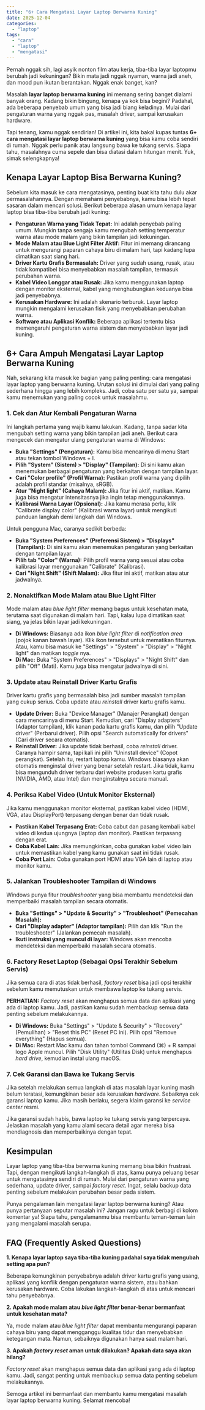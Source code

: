 ```yaml
---
title: "6+ Cara Mengatasi Layar Laptop Berwarna Kuning"
date: 2025-12-04
categories: 
  - "laptop"
tags: 
  - "cara"
  - "laptop"
  - "mengatasi"
---
```


Pernah nggak sih, lagi asyik nonton film atau kerja, tiba-tiba layar laptopmu berubah jadi kekuningan? Bikin mata jadi nggak nyaman, warna jadi aneh, dan mood pun ikutan berantakan. Nggak enak banget, kan?

Masalah **layar laptop berwarna kuning** ini memang sering banget dialami banyak orang. Kadang bikin bingung, kenapa ya kok bisa begini? Padahal, ada beberapa penyebab umum yang bisa jadi biang keladinya. Mulai dari pengaturan warna yang nggak pas, masalah driver, sampai kerusakan hardware.

Tapi tenang, kamu nggak sendirian! Di artikel ini, kita bakal kupas tuntas **6+ cara mengatasi layar laptop berwarna kuning** yang bisa kamu coba sendiri di rumah. Nggak perlu panik atau langsung bawa ke tukang servis. Siapa tahu, masalahnya cuma sepele dan bisa diatasi dalam hitungan menit. Yuk, simak selengkapnya!

## Kenapa Layar Laptop Bisa Berwarna Kuning?

Sebelum kita masuk ke cara mengatasinya, penting buat kita tahu dulu akar permasalahannya. Dengan memahami penyebabnya, kamu bisa lebih tepat sasaran dalam mencari solusi. Berikut beberapa alasan umum kenapa layar laptop bisa tiba-tiba berubah jadi kuning:

- **Pengaturan Warna yang Tidak Tepat:** Ini adalah penyebab paling umum. Mungkin tanpa sengaja kamu mengubah setting temperatur warna atau mode malam yang bikin tampilan jadi kekuningan.
- **Mode Malam atau Blue Light Filter Aktif:** Fitur ini memang dirancang untuk mengurangi paparan cahaya biru di malam hari, tapi kadang lupa dimatikan saat siang hari.
- **Driver Kartu Grafis Bermasalah:** Driver yang sudah usang, rusak, atau tidak kompatibel bisa menyebabkan masalah tampilan, termasuk perubahan warna.
- **Kabel Video Longgar atau Rusak:** Jika kamu menggunakan laptop dengan monitor eksternal, kabel yang menghubungkan keduanya bisa jadi penyebabnya.
- **Kerusakan Hardware:** Ini adalah skenario terburuk. Layar laptop mungkin mengalami kerusakan fisik yang menyebabkan perubahan warna.
- **Software atau Aplikasi Konflik:** Beberapa aplikasi tertentu bisa memengaruhi pengaturan warna sistem dan menyebabkan layar jadi kuning.

## 6+ Cara Ampuh Mengatasi Layar Laptop Berwarna Kuning

Nah, sekarang kita masuk ke bagian yang paling penting: cara mengatasi layar laptop yang berwarna kuning. Urutan solusi ini dimulai dari yang paling sederhana hingga yang lebih kompleks. Jadi, coba satu per satu ya, sampai kamu menemukan yang paling cocok untuk masalahmu.

### 1\. Cek dan Atur Kembali Pengaturan Warna

Ini langkah pertama yang wajib kamu lakukan. Kadang, tanpa sadar kita mengubah setting warna yang bikin tampilan jadi aneh. Berikut cara mengecek dan mengatur ulang pengaturan warna di Windows:

- **Buka "Settings" (Pengaturan):** Kamu bisa mencarinya di menu Start atau tekan tombol Windows + I.
- **Pilih "System" (Sistem) > "Display" (Tampilan):** Di sini kamu akan menemukan berbagai pengaturan yang berkaitan dengan tampilan layar.
- **Cari "Color profile" (Profil Warna):** Pastikan profil warna yang dipilih adalah profil standar (misalnya, sRGB).
- **Atur "Night light" (Cahaya Malam):** Jika fitur ini aktif, matikan. Kamu juga bisa mengatur intensitasnya jika ingin tetap menggunakannya.
- **Kalibrasi Warna Layar (Opsional):** Jika kamu merasa perlu, klik "Calibrate display color" (Kalibrasi warna layar) untuk mengikuti panduan langkah demi langkah dari Windows.

Untuk pengguna Mac, caranya sedikit berbeda:

- **Buka "System Preferences" (Preferensi Sistem) > "Displays" (Tampilan):** Di sini kamu akan menemukan pengaturan yang berkaitan dengan tampilan layar.
- **Pilih tab "Color" (Warna):** Pilih profil warna yang sesuai atau coba kalibrasi layar menggunakan "Calibrate" (Kalibrasi).
- **Cari "Night Shift" (Shift Malam):** Jika fitur ini aktif, matikan atau atur jadwalnya.

### 2\. Nonaktifkan Mode Malam atau Blue Light Filter

Mode malam atau _blue light filter_ memang bagus untuk kesehatan mata, terutama saat digunakan di malam hari. Tapi, kalau lupa dimatikan saat siang, ya jelas bikin layar jadi kekuningan.

- **Di Windows:** Biasanya ada ikon _blue light filter_ di _notification area_ (pojok kanan bawah layar). Klik ikon tersebut untuk mematikan fiturnya. Atau, kamu bisa masuk ke "Settings" > "System" > "Display" > "Night light" dan matikan _toggle_ nya.
- **Di Mac:** Buka "System Preferences" > "Displays" > "Night Shift" dan pilih "Off" (Mati). Kamu juga bisa mengatur jadwalnya di sini.

### 3\. Update atau Reinstall Driver Kartu Grafis

Driver kartu grafis yang bermasalah bisa jadi sumber masalah tampilan yang cukup serius. Coba update atau _reinstall_ driver kartu grafis kamu.

- **Update Driver:** Buka "Device Manager" (Manajer Perangkat) dengan cara mencarinya di menu Start. Kemudian, cari "Display adapters" (Adaptor tampilan), klik kanan pada kartu grafis kamu, dan pilih "Update driver" (Perbarui driver). Pilih opsi "Search automatically for drivers" (Cari driver secara otomatis).
- **Reinstall Driver:** Jika update tidak berhasil, coba _reinstall_ driver. Caranya hampir sama, tapi kali ini pilih "Uninstall device" (Copot perangkat). Setelah itu, restart laptop kamu. Windows biasanya akan otomatis menginstal driver yang benar setelah restart. Jika tidak, kamu bisa mengunduh driver terbaru dari website produsen kartu grafis (NVIDIA, AMD, atau Intel) dan menginstalnya secara manual.

### 4\. Periksa Kabel Video (Untuk Monitor Eksternal)

Jika kamu menggunakan monitor eksternal, pastikan kabel video (HDMI, VGA, atau DisplayPort) terpasang dengan benar dan tidak rusak.

- **Pastikan Kabel Terpasang Erat:** Coba cabut dan pasang kembali kabel video di kedua ujungnya (laptop dan monitor). Pastikan terpasang dengan erat.
- **Coba Kabel Lain:** Jika memungkinkan, coba gunakan kabel video lain untuk memastikan kabel yang kamu gunakan saat ini tidak rusak.
- **Coba Port Lain:** Coba gunakan port HDMI atau VGA lain di laptop atau monitor kamu.

### 5\. Jalankan Troubleshooter Tampilan di Windows

Windows punya fitur _troubleshooter_ yang bisa membantu mendeteksi dan memperbaiki masalah tampilan secara otomatis.

- **Buka "Settings" > "Update & Security" > "Troubleshoot" (Pemecahan Masalah):**
- **Cari "Display adapter" (Adaptor tampilan):** Pilih dan klik "Run the troubleshooter" (Jalankan pemecah masalah).
- **Ikuti instruksi yang muncul di layar:** Windows akan mencoba mendeteksi dan memperbaiki masalah secara otomatis.

### 6\. Factory Reset Laptop (Sebagai Opsi Terakhir Sebelum Servis)

Jika semua cara di atas tidak berhasil, _factory reset_ bisa jadi opsi terakhir sebelum kamu memutuskan untuk membawa laptop ke tukang servis.

**PERHATIAN:** _Factory reset_ akan menghapus semua data dan aplikasi yang ada di laptop kamu. Jadi, pastikan kamu sudah membackup semua data penting sebelum melakukannya.

- **Di Windows:** Buka "Settings" > "Update & Security" > "Recovery" (Pemulihan) > "Reset this PC" (Reset PC ini). Pilih opsi "Remove everything" (Hapus semua).
- **Di Mac:** Restart Mac kamu dan tahan tombol Command (⌘) + R sampai logo Apple muncul. Pilih "Disk Utility" (Utilitas Disk) untuk menghapus _hard drive_, kemudian instal ulang macOS.

### 7\. Cek Garansi dan Bawa ke Tukang Servis

Jika setelah melakukan semua langkah di atas masalah layar kuning masih belum teratasi, kemungkinan besar ada kerusakan _hardware_. Sebaiknya cek garansi laptop kamu. Jika masih berlaku, segera klaim garansi ke _service center_ resmi.

Jika garansi sudah habis, bawa laptop ke tukang servis yang terpercaya. Jelaskan masalah yang kamu alami secara detail agar mereka bisa mendiagnosis dan memperbaikinya dengan tepat.

## Kesimpulan

Layar laptop yang tiba-tiba berwarna kuning memang bisa bikin frustrasi. Tapi, dengan mengikuti langkah-langkah di atas, kamu punya peluang besar untuk mengatasinya sendiri di rumah. Mulai dari pengaturan warna yang sederhana, update driver, sampai _factory reset_. Ingat, selalu backup data penting sebelum melakukan perubahan besar pada sistem.

Punya pengalaman lain mengatasi layar laptop berwarna kuning? Atau punya pertanyaan seputar masalah ini? Jangan ragu untuk berbagi di kolom komentar ya! Siapa tahu, pengalamanmu bisa membantu teman-teman lain yang mengalami masalah serupa.

## FAQ (Frequently Asked Questions)

**1\. Kenapa layar laptop saya tiba-tiba kuning padahal saya tidak mengubah setting apa pun?**

Beberapa kemungkinan penyebabnya adalah driver kartu grafis yang usang, aplikasi yang konflik dengan pengaturan warna sistem, atau bahkan kerusakan hardware. Coba lakukan langkah-langkah di atas untuk mencari tahu penyebabnya.

**2\. Apakah mode malam atau _blue light filter_ benar-benar bermanfaat untuk kesehatan mata?**

Ya, mode malam atau _blue light filter_ dapat membantu mengurangi paparan cahaya biru yang dapat mengganggu kualitas tidur dan menyebabkan ketegangan mata. Namun, sebaiknya digunakan hanya saat malam hari.

**3\. Apakah _factory reset_ aman untuk dilakukan? Apakah data saya akan hilang?**

_Factory reset_ akan menghapus semua data dan aplikasi yang ada di laptop kamu. Jadi, sangat penting untuk membackup semua data penting sebelum melakukannya.

Semoga artikel ini bermanfaat dan membantu kamu mengatasi masalah layar laptop berwarna kuning. Selamat mencoba!

